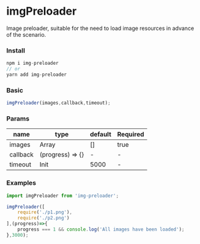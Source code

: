 # imgPreloader
Image preloader, suitable for the need to load image resources in advance of the scenario.

### Install
```javascript
npm i img-preloader
// or
yarn add img-preloader
```

### Basic
```javascript
imgPreloader(images,callback,timeout);
```

### Params

| name     | type             | default | Required |
| -------- | ---------------- | ------- | -------- |
| images   | Array            | []      | true     |
| callback | (progress) => {} | -       | -        |
| timeout  | Init             | 5000    | -        |

### Examples

```javascript
import imgPreloader from 'img-preloader';

imgPreloader([
    require('./p1.png'),
    require('./p2.png')
],(progress)=>{
    progress === 1 && console.log('All images have been loaded');
},3000);
```

